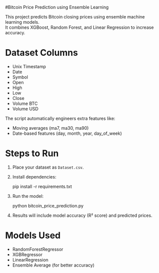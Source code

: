 #Bitcoin Price Prediction using Ensemble Learning

This project predicts Bitcoin closing prices using ensemble machine learning models.  
It combines XGBoost, Random Forest, and Linear Regression to increase accuracy.

# Dataset Columns
- Unix Timestamp
- Date
- Symbol
- Open
- High
- Low
- Close
- Volume BTC
- Volume USD

The script automatically engineers extra features like:
- Moving averages (ma7, ma30, ma90)
- Date-based features (day, month, year, day_of_week)

#  Steps to Run
1. Place your dataset as `Dataset.csv`.
2. Install dependencies:
   
   pip install -r requirements.txt
   
3. Run the model:
   
   python bitcoin_price_prediction.py
  
4. Results will include model accuracy (R² score) and predicted prices.

# Models Used
- RandomForestRegressor
- XGBRegressor
- LinearRegression
- Ensemble Average (for better accuracy)


